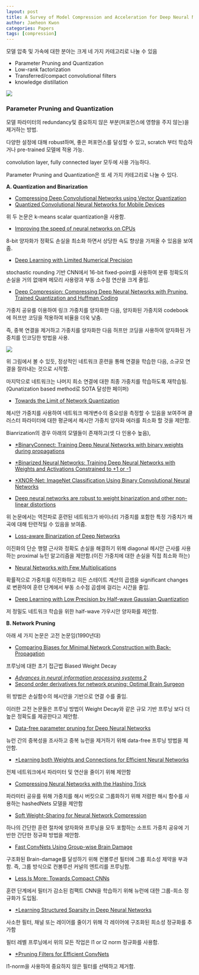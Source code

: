 ```yaml
---
layout: post
title: A Survey of Model Compression and Acceleration for Deep Neural Networks
author: Jaeheon Kwon
categories: Papers
tags: [compression]
---
```




모델 압축 및 가속에 대한 분야는 크게 네 가지 카테고리로 나눌 수 있음

- Parameter Pruning and Quantization
- Low-rank factorization
- Transferred/compact convolutional filters
- knowledge distillation



<img src = "https://del-luna.github.io/images/compression_survey/0.png">

### Parameter Pruning and Quantization

모델 파라미터의 redundancy및 중요하지 않은 부분(퍼포먼스에 영향을 주지 않는)을 제거하는 방법.

다양한 설정에 대해 robust하며, 좋은 퍼포먼스를 달성할 수 있고, scratch 부터 학습하거나 pre-trained 모델에 적용 가능.

convolution layer, fully connected layer 모두에 사용 가능하다.

Parameter Pruning and Quantization은 또 세 가지 카테고리로 나눌 수 있다.



**A. Quantization and Binarization**

- [Compressing Deep Convolutional Networks using Vector Quantization](https://arxiv.org/abs/1412.6115)
- [Quantized Convolutional Neural Networks for Mobile Devices](https://arxiv.org/abs/1512.06473)

위 두 논문은 k-means scalar quantization을 사용함.



- [Improving the speed of neural networks on CPUs](https://static.googleusercontent.com/media/research.google.com/ko//pubs/archive/37631.pdf)

8-bit 양자화가 정확도 손실을 최소화 하면서 상당한 속도 향상을 가져올 수 있음을 보여줌.



- [Deep Learning with Limited Numerical Precision](https://arxiv.org/abs/1502.02551)

stochastic rounding 기반 CNN에서 16-bit fixed-point를 사용하여 분류 정확도의 손실을 거의 없애며 메모리 사용량과 부동 소수점 연산을 크게 줄임.



- [Deep Compression: Compressing Deep Neural Networks with Pruning, Trained Quantization and Huffman Coding](https://arxiv.org/abs/1510.00149?source=post_page---------------------------)

가중치 공유를 이용하여 링크 가중치를 양자화한 다음, 양자화된 가중치와 codebook에 허프만 코딩을 적용하여 비율을 더욱 낮춤.

즉, 중복 연결을 제거하고 가중치를 양자화한 다음 허프만 코딩을 사용하여 양자화된 가중치를 인코딩한 방법을 사용.

<img src = "https://del-luna.github.io/images/compression_survey/1.png">

위 그림에서 볼 수 있듯, 정상적인 네트워크 훈련을 통해 연결을 학습한 다음, 소규모 연결을 잘라내는 것으로 시작함.

마지막으로 네트워크는 나머지 희소 연결에 대한 최종 가중치를 학습하도록 재학습됨.(Qunatization based method로 SOTA 달성한 페이퍼)



- [Towards the Limit of Network Quantization](https://arxiv.org/abs/1612.01543)

헤시안 가중치를 사용하여 네트워크 매개변수의 중요성을 측정할 수 있음을 보여주며 클러스터 파라미터에 대한 평균에서 헤시안 가중치 양자화 에러를 최소화 할 것을 제안함.



Bianrization의 경우 아래의 모델들이 존재하고(셋 다 인용수 높음),

- [*BinaryConnect: Training Deep Neural Networks with binary weights during propagations](https://arxiv.org/abs/1511.00363)
- [*Binarized Neural Networks: Training Deep Neural Networks with Weights and Activations Constrained to +1 or -1](https://arxiv.org/abs/1602.02830)
- [*XNOR-Net: ImageNet Classification Using Binary Convolutional Neural Networks](https://arxiv.org/abs/1603.05279)



- [Deep neural networks are robust to weight binarization and other non-linear distortions](https://arxiv.org/abs/1606.01981#:~:text=7%20Jun%202016%5D-,Deep%20neural%20networks%20are%20robust%20to,and%20other%20non%2Dlinear%20distortions&text=Recent%20results%20show%20that%20deep,projected%20to%20a%20binary%20representation.&text=We%20confirm%20our%20results%20for%20CIFAR%2D10%20and%20ImageNet%20datasets.)

위 논문에서는 역전파로 훈련된 네트워크가 바이너리 가중치를 포함한 특정 가중치가 왜곡에 대해 탄련적일 수 있음을 보여줌.



- [Loss-aware Binarization of Deep Networks](https://arxiv.org/abs/1611.01600)

이진화의 단순 행렬 근사와 정확도 손실을 해결하기 위해 diagonal 헤시안 근사를 사용하는 proximal 뉴턴 알고리즘을 제안함.(이진 가중치에 대한 손실을 직접 최소화 하는)



- [Neural Networks with Few Multiplications](https://arxiv.org/abs/1510.03009)

확률적으로 가중치를 이진화하고 히든 스테이트 계산의 곱셈을 significant changes로 변환하여 훈련 단계에서 부동 소수점 곱셈에 걸리는 시간을 줄임.



- [Deep Learning with Low Precision by Half-wave Gaussian Quantization](https://arxiv.org/abs/1702.00953)

저 정밀도 네트워크 학습을 위한 half-wave 가우시안 양자화를 제안함.



**B. Network Pruning**

아래 세 가지 논문은 고전 논문임(1990년대)

- [Comparing Biases for Minimal Network Construction with Back-Propagation](https://papers.nips.cc/paper/1988/hash/1c9ac0159c94d8d0cbedc973445af2da-Abstract.html)

프루닝에 대한 초기 접근법 Biased Weight Decay



- [*Advances in neural information processing systems 2*](https://dl.acm.org/doi/book/10.5555/109230)
- [Second order derivatives for network pruning: Optimal Brain Surgeon](https://papers.nips.cc/paper/1992/hash/303ed4c69846ab36c2904d3ba8573050-Abstract.html)

위 방법은 손실함수의 헤시안을 기반으로 연결 수를 줄임.

이러한 고전 논문들은 프루닝 방법이 Weight Decay와 같은 규모 기반 프루닝 보다 더 높은 정확도를 제공한다고 제안함.



- [Data-free parameter pruning for Deep Neural Networks](https://arxiv.org/abs/1507.06149)

뉴런 간의 중복성을 조사하고 중복 뉴런을 제거하기 위해 data-free 프루닝 방법을 제안함.



- [*Learning both Weights and Connections for Efficient Neural Networks](https://arxiv.org/abs/1506.02626)

전체 네트워크에서 파라미터 및 연산을 줄이기 위해 제안함



- [Compressing Neural Networks with the Hashing Trick](https://arxiv.org/abs/1504.04788)

파라미터 공유를 위해 가중치를 해시 버킷으로 그룹화하기 위해 저렴한 해시 함수를 사용하는 hashedNets 모델을 제안함



- [Soft Weight-Sharing for Neural Network Compression](https://arxiv.org/abs/1702.04008)

하나의 간단한 훈련 절차에 양자화와 프루닝을 모두 포함하는 소프트 가중치 공유에 기반한 간단한 정규화 방법을 제안함.



- [Fast ConvNets Using Group-wise Brain Damage](https://arxiv.org/abs/1506.02515)

구조화된 Brain-damage를 달성하기 위해 컨볼루션 필터에 그룹 희소성 제약을 부과함. 즉, 그룹 방식으로 컨볼루션 커널의 엔트리를 프루닝함.



- [Less Is More: Towards Compact CNNs](https://link.springer.com/chapter/10.1007/978-3-319-46493-0_40)

훈련 단계에서 필터가 감소된 컴팩트 CNN을 학습하기 위해 뉴런에 대한 그룹-희소 정규화가 도입됨.



- [*Learning Structured Sparsity in Deep Neural Networks](https://arxiv.org/abs/1608.03665)

사소한 필터, 채널 또는 레이어를 줄이기 위해 각 레이어에 구조화된 희소성 정규화를 추가함

필터 레벨 프루닝에서 위의 모든 작업은 l1 or l2 norm 정규화를 사용함.



- [*Pruning Filters for Efficient ConvNets](https://arxiv.org/abs/1608.08710)

l1-norm을 사용하여 중요하지 않은 필터를 선택하고 제거함.
